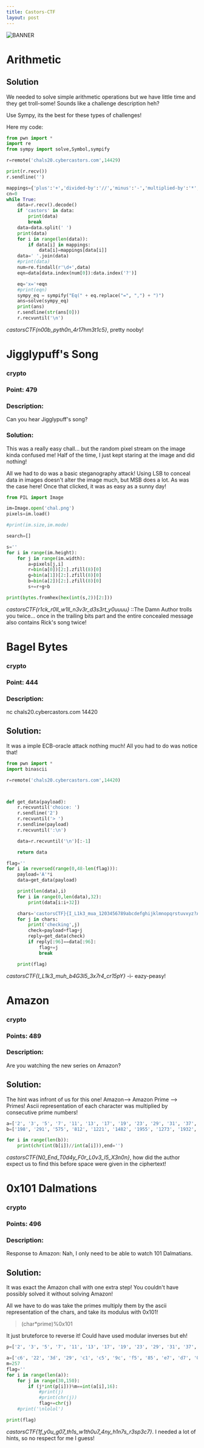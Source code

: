 ```yaml
---
title: Castors-CTF
layout: post
---
```


![BANNER](Snips/CASTOR/BANNER.png)

# Arithmetic

## Solution

We needed to solve simple arithmetic operations but we have little time and they get troll-some! Sounds like a challenge description heh?

Use Sympy, its the best for these types of challenges!

Here my code:

```python
from pwn import *
import re
from sympy import solve,Symbol,sympify

r=remote('chals20.cybercastors.com',14429)

print(r.recv())
r.sendline('')

mappings={'plus':'+','divided-by':'//','minus':'-','multiplied-by':'*','one':'1','two':'2','three':'3','four':'4','five':'5','six':'6','seven':'7','eight':'8','nine':'9','zero':'0'}
cn=0
while True:
	data=r.recv().decode()
	if 'castors' in data:
		print(data)
		break
	data=data.split(' ')
	print(data)
	for i in range(len(data)):
		if data[i] in mappings:
			data[i]=mappings[data[i]]
	data=' '.join(data)
	#print(data)
	num=re.findall(r'\d+',data)
	eqn=data[data.index(num[0]):data.index('?')]

	eq='x='+eqn
	#print(eqn)
	sympy_eq = sympify("Eq(" + eq.replace("=", ",") + ")")
	ans=solve(sympy_eq)
	print(ans)
	r.sendline(str(ans[0]))
	r.recvuntil('\n')
```

*castorsCTF(n00b_pyth0n_4r17hm3t1c5}*, pretty nooby!


# Jigglypuff's Song

### crypto

### Point: 479

### Description:
Can you hear Jigglypuff's song?

### Solution:

This was a really easy chall... but the random pixel stream on the image kinda confused me! Half of the time, I just kept staring at the image and did nothing!

All we had to do was a basic steganography attack! Using LSB to conceal data in images doesn't alter the image much, but MSB does a lot. As was the case here! Once that clicked, it was as easy as a sunny day!

```python
from PIL import Image

im=Image.open('chal.png')
pixels=im.load()

#print(im.size,im.mode)

search=[]

s=''
for i in range(im.height):
	for j in range(im.width):
		a=pixels[j,i]
		r=bin(a[0])[2:].zfill(8)[0]
		g=bin(a[1])[2:].zfill(8)[0]
		b=bin(a[2])[2:].zfill(8)[0]
		s+=r+g+b

print(bytes.fromhex(hex(int(s,2))[2:]))
```

*castorsCTF{r1ck_r0ll_w1ll_n3v3r_d3s3rt_y0uuuu}* ::The Damn Author trolls you twice... once in the trailing bits part and the entire concealed message also contains Rick's song twice!


# Bagel Bytes

### crypto

### Point: 444

### Description:
nc chals20.cybercastors.com 14420

## Solution:

It was a imple ECB-oracle attack nothing much! All you had to do was notice that!

```python
from pwn import *
import binascii

r=remote('chals20.cybercastors.com',14420)



def get_data(payload):
	r.recvuntil('choice: ')
	r.sendline('2')
	r.recvuntil('> ')
	r.sendline(payload)
	r.recvuntil(':\n')

	data=r.recvuntil('\n')[:-1]

	return data

flag=''
for i in reversed(range(0,48-len(flag))):
	payload='A'*i
	data=get_data(payload)

	print(len(data),i)
	for i in range(0,len(data),32):
		print(data[i:i+32])

	chars='castorsCTF}{I_L1k3_mua_1203456789abcdefghijklmnopqrstuvxyz?ABCDEFGHIJKLMNOPQRSTUVWXYZ'
	for j in chars:
		print('checking',j)
		check=payload+flag+j
		reply=get_data(check)
		if reply[:96]==data[:96]:
			flag+=j
			break

	print(flag)
```

*castorsCTF{I_L1k3_muh_b4G3l5_3x7r4_cr15pY}* -i- eazy-peasy!


# Amazon

### crypto

### Points: 489

### Description:
Are you watching the new series on Amazon?

## Solution:

The hint was infront of us for this one! Amazon--> Amazon Prime --> Primes! Ascii representation of each character was multiplied by consecutive prime numbers!


```python
a=['2', '3', '5', '7', '11', '13', '17', '19', '23', '29', '31', '37', '41', '43', '47', '53', '59', '61', '67', '71', '73', '79', '83', '89', '97', '101', '103', '107', '109', '113', '127', '131', '137', '139', '149', '151', '157', '163', '167', '173', '179', '181', '191', '193', '197', '199', '211', '223', '227', '229']
b=['198', '291', '575', '812', '1221', '1482', '1955', '1273', '1932', '2030', '3813', '2886', '1968', '4085', '3243', '5830', '5900', '5795', '5628', '3408', '7300', '4108', '10043', '8455', '6790', '4848', '11742', '10165', '8284', '5424', '14986', '6681', '13015', '10147', '7897', '14345', '13816', '8313', '18370', '8304', '19690', '22625']

for i in range(len(b)):
	print(chr(int(b[i])//int(a[i])),end='')
```

*castorsCTF{N0_End_T0d4y_F0r_L0v3_I5_X3n0n}*, how did the author expect us to find this before space were given in the ciphertext!


# 0x101 Dalmations

### crypto

### Points: 496

### Description:
Response to Amazon: Nah, I only need to be able to watch 101 Dalmatians.

## Solution:

It was exact the Amazon chall with one extra step! You couldn't have possibly solved it without solving Amazon!

All we have to do was take the primes multiply them by the ascii representation of the chars, and take its modulus with 0x101!

> (char\*prime)%0x101

It just bruteforce to reverse it! Could have used modular inverses but eh!

```python
p=['2', '3', '5', '7', '11', '13', '17', '19', '23', '29', '31', '37', '41', '43', '47', '53', '59', '61', '67', '71', '73', '79', '83', '89', '97', '101', '103', '107', '109', '113', '127', '131', '137', '139', '149', '151', '157', '163', '167', '173', '179', '181', '191', '193', '197', '199', '211', '223', '227', '229','239', '241' ,'251' ,'257', '263', '269','271' ,'277' ,'281' ,'283' ,'293' ,'307' ,'311','313','317']

a=['c6', '22', '3d', '29', 'c1', 'c5', '9c', 'f5', '85', 'e7', 'd7', '0e', '46', 'e6', '21', 'e7', 'dd', '8d', 'db', '43', 'a0', '34', '77', '04', '7f', '32', '13', '8c', 'c9', '01', '65', '78', '5f', 'c0', '14', '8e', '33', 'bf', 'bc', '02', '21', '79', 'e1', '5d', 'd3', '46', 'e0', 'ca', 'ee', '72', 'c2', '26', '38']
m=257
flag=''
for i in range(len(a)):
	for j in range(30,150):
		if (j*int(p[i]))%m==int(a[i],16):
			#print(j)
			#print(chr(j))
			flag+=chr(j)
	#print('\nlolol')

print(flag)
```

*castorsCTF{1f_y0u_g07_th1s_w1th0u7_4ny_h1n7s_r3sp3c7}*. I needed a lot of hints, so no respect for me I guess!


